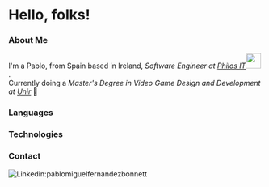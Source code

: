 # Hello, folks!

### About Me

<!-- <img align='right' src="https://github.com/pablofernandezbonnett/pablofernandezbonnett/blob/main/IMG_0044.JPG" width="150"> -->
I'm a Pablo, from Spain based in Ireland, *Software Engineer at <a href="https://www.philos-it.com">Philos IT</a><img src="https://media.giphy.com/media/WUlplcMpOCEmTGBtBW/giphy.gif" width="30">*. <br/>
Currently doing a *Master's Degree in Video Game Design and Development at <a href="https://www.unir.net/diseno/master-diseno-videojuegos/">Unir</a>* :muscle:

### Languages

### Technologies

### Contact

![Linkedin:pablomiguelfernandezbonnett](https://img.shields.io/badge/LinkedIn-pablomiguelfernandezbonnett-blue?logo=linkedin&labelColor=blue&link=https://www.linkedin.com/in/pablo-miguel-fernandez-bonnett-a22a9a56/?locale=en_US)
